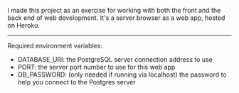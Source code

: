 I made this project as an exercise for working with both the front and the back end of web development.  It's a server browser as a web app, hosted on Heroku.



---



Required environment variables:
- DATABASE_URI:  the PostgreSQL server connection address to use
- PORT: the server port number to use for this web app
- DB_PASSWORD: (only needed if running via localhost) the password to help you connect to the Postgres server